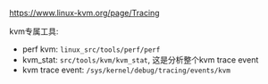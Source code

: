 

https://www.linux-kvm.org/page/Tracing

kvm专属工具:

* perf kvm: `linux_src/tools/perf/perf`
* kvm_stat: `src/tools/kvm/kvm_stat`, 这是分析整个kvm trace event
* kvm trace event: `/sys/kernel/debug/tracing/events/kvm`